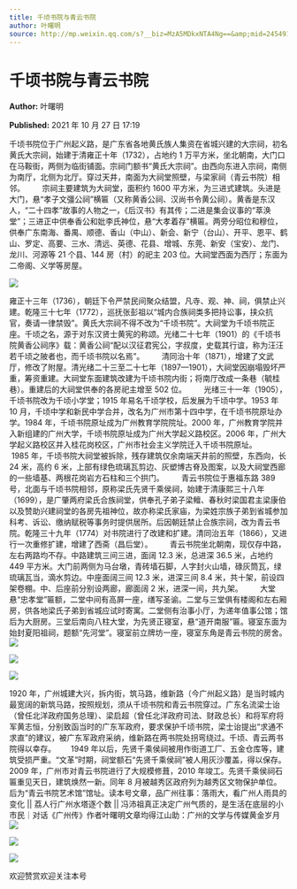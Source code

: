 ```yaml
---
title: 千顷书院与青云书院
author: 叶曙明
source: http://mp.weixin.qq.com/s?__biz=MzA5MDkxNTA4Ng==&amp;mid=2454911632&amp;idx=1&amp;sn=4b7d94aeeeb1f7d259d836dfdd4be873&amp;chksm=87a232f1b0d5bbe708ba45f6a3924a315e2d4c7187dea5ed03dbfba19f627cc1bcfaa8cd79f6#rd
---
```


# 千顷书院与青云书院

**Author:** 叶曙明

**Published:** 2021 年 10 月 27 日 17:19

千顷书院位于广州起义路，是广东省各地黄氏族人集资在省城兴建的大宗祠，初名黄氏大宗祠，始建于清雍正十年（1732），占地约 1 万平方米，坐北朝南，大门口在马鞍街，两侧为临街铺面。宗祠门额书“黄氏大宗祠”。由西向东进入宗祠，南侧为南厅，北侧为北厅。穿过天井，南面为大祠堂照壁，与梁家祠（青云书院）相邻。        宗祠主要建筑为大祠堂，面积约 1600 平方米，为三进式建筑。头进是大门，悬“孝子文彊公祠”横匾（又称黄香公祠、汉尚书令黄公祠）。黄香是东汉人，“二十四孝”故事的人物之一，《后汉书》有其传；二进是集会议事的“萃涣堂”；三进正中供奉香公和妣李氏神位，悬“大孝着存”横匾。两旁分昭位和穆位，供奉广东南海、番禺、顺德、香山（中山）、新会、新宁（台山）、开平、恩平、鹤山、罗定、高要、三水、清远、英德、花县、增城、东莞、新安（宝安）、龙门、龙川、河源等 21 个县、144 房（村）的祀主 203 位。大祠堂西面为西厅；东面为二帝阁、义学等房屋。

![](https://mmbiz.qpic.cn/mmbiz_jpg/PJWG74pLsMYtibaE5iahiaLSzcQADeSswvTchCrRJmsRXux2icZOXvSP6ciaEKClWlEuAnqqDNicTBwH6iahutS0SVnLg/640)

雍正十三年（1736），朝廷下令严禁民间聚众结盟，凡寺、观、神、祠，俱禁止兴建。乾隆三十七年（1772），巡抚张彭祖以“城内合族祠类多把持讼事，挟众抗官，奏请一律禁毁”。黄氏大宗祠不得不改为“千顷书院”。大祠堂为千顷书院正座。千顷之名，源于对东汉贤士黄宪的称颂。光绪二十七年（1901）的《千顷书院黄香公祠序》载：黄香公祠“配以汉征君宪公，字叔度，史载其行谊，称为汪汪若千顷之陂者也，而千顷书院以名焉”。        清同治十年（1871），增建了文武厅，修改了附屋。清光绪二十三至二十七年（1897—1901），大祠堂因崩塌毁坏严重，筹资重建。大祠堂东面建筑改建为千顷书院内街；将南厅改成一条巷（毓桂巷）。重建后的大祠堂供奉的各房祀主增至 502 位。        光绪三十一年（1905），千顷书院改为千顷小学堂；1915 年易名千顷学校，后发展为千顷中学。1953 年 10 月，千顷中学和新民中学合并，改名为广州市第十四中学，在千顷书院原址办学。1984 年，千顷书院原址成为广州教育学院院址。2000 年，广州教育学院并入新组建的广州大学，千顷书院原址成为广州大学起义路校区。2006 年，广州大学起义路校区并入桂花岗校区，广州市社会主义学院迁入千顷书院原址。       1985 年，千顷书院大祠堂被拆除，残存建筑仅余南端天井前的照壁，东西向，长 24 米，高约 6 米，上部有绿色琉璃瓦剪边、灰塑博古脊及图案，以及大祠堂西廊的一些墙基、两根花岗岩方石柱和三个拱门。        青云书院位于惠福东路 389 号，北面与千顷书院相邻，原称梁氏先贤千乘侯祠，始建于清康熙三十八年（1699），是广肇两府梁氏合族祠堂，供奉孔子弟子梁鳣、春秋时梁国君主梁康伯以及赞助兴建祠堂的各房先祖神位，故亦称梁氏家庙，为梁姓宗族子弟到省城参加科考、诉讼、缴纳赋税等事务时提供居所。后因朝廷禁止合族宗祠，改为青云书院。乾隆三十九年（1774）对书院进行了改建和扩建。清同治五年（1866），又进行一次重修扩建，增建了西斋（昌后堂）。        青云书院坐北朝南，现仅存中路，左右两路均不存。中路建筑三间三进，面阔 12.3 米，总进深 36.5 米，占地约 449 平方米。大门前两侧为马台墩，青砖墙石脚，人字封火山墙，碌灰筒瓦，绿琉璃瓦当，滴水剪边。中座面阔三间 12.3 米，进深三间 8.4 米，共十架，前设四架卷棚。中、后座前分别设两廊，廊面阔 2 米，进深一间，共九架。        大堂悬“忠孝堂”匾额，二堂中间有高屏一座，缮写圣谕。二堂与三堂俱有楼阁和左右厢房，供各地梁氏子弟到省城应试时寄寓。二堂侧有治事小厅，为递年值事公馆；馆后为大厨房。三堂后南向八柱大堂，为先贤正寝室，悬“道开南服”匾。寝室东面为始封夏阳祖祠，题额“先河堂”。寝室前立牌坊一座，寝室东角是青云书院的房舍。![](https://mmbiz.qpic.cn/mmbiz_png/bL2iaicTYdZn5I73XAzPibicJRZiasfOscNKgGbkok8HkO0iap7dnfjEQSRuTOia7qgYBEdN4e1dOgnFVIwomVhML01dA/640?wx_fmt=png)

![](https://mmbiz.qpic.cn/mmbiz_jpg/PJWG74pLsMYtibaE5iahiaLSzcQADeSswvTZ6JXIrb8icS1GJqqSVUjHUkk7AuzClqfwITaSgHEFialPBAFrFO0D9wQ/640)

![](https://mmbiz.qpic.cn/mmbiz_jpg/PJWG74pLsMYtibaE5iahiaLSzcQADeSswvTMLD0rrz6UWjjM3WnoSN5KRCKibLLEmXLXxYXlrfQU5nn2VoKPvyAvDg/640)

1920 年，广州城建大兴，拆内街，筑马路，维新路（今广州起义路）是当时城内最宽阔的新筑马路，按照规划，须从千顷书院和青云书院穿过。广东名流梁士诒（曾任北洋政府国务总理）、梁启超（曾任北洋政府司法、财政总长）和将军府将军黄志恒，分别致函当时的广东军政府，要求保护千顷书院，梁士诒提出“求通不求直”的建议，被广东军政府采纳，维新路在两书院处拐弯绕过。千顷、青云两书院得以幸存。       1949 年以后，先贤千乘侯祠被用作街道工厂、五金仓库等，建筑受损严重。“文革”时期，祠堂额石“先贤千乘侯祠”被人用灰沙覆盖，得以保存。2009 年，广州市对青云书院进行了大规模修葺，2010 年竣工。先贤千乘侯祠石匾重见天日，建筑焕然一新。同年 8 月被越秀区政府列为越秀区文物保护单位。后为“青云书院艺术馆”馆址。读本号文章，品广州往事：落雨大，看广州人雨具的变化 || 荔人行广州水塔逐个数 || 冯沛祖真正决定广州气质的，是生活在底层的小市民｜对话《广州传》作者叶曙明文章均得江山助：广州的文学与传媒黄金岁月![](https://mmbiz.qpic.cn/mmbiz_png/Ljib4So7yuWhtORlcK9jCN0Fe2fDxqslab89fZeJ2lMBRSibYInTpDxeA5hYAyK245icEzC8HyrWRVrfKicXm2iaIeg/640?wx_fmt=png)

![](https://mmbiz.qpic.cn/mmbiz_jpg/PJWG74pLsMYtibaE5iahiaLSzcQADeSswvTbuuVx83okloKMTdXrqAGuWKUbtFe9d5UfTiaoVA6pXFG0TIyTSKfSuw/640)

![](https://mmbiz.qpic.cn/mmbiz_jpg/PJWG74pLsMYtibaE5iahiaLSzcQADeSswvT21Pk0Ryic3aW1sZAicFSvXP5cWKRzFd2msEH8ibmVENXTWMZ0CGx2gVYQ/640)

欢迎赞赏欢迎关注本号
